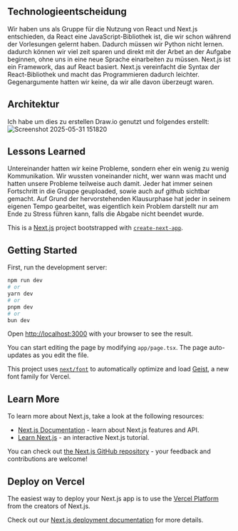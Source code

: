 ## Technologieentscheidung
Wir haben uns als Gruppe für die Nutzung von React und Next.js entschieden, da React eine JavaScript-Bibliothek ist, die wir schon während der Vorlesungen gelernt haben. Dadurch müssen wir Python nicht lernen. dadurch können wir viel zeit sparen und direkt mit der Arbet an der Aufgabe beginnen, ohne uns in eine neue Sprache einarbeiten zu müssen. Next.js ist ein Framework, das auf React basiert. Next.js vereinfacht die Syntax der React-Bibliothek und macht das Programmieren dadurch leichter. Gegenargumente hatten wir keine, da wir alle davon überzeugt waren.

## Architektur
Ich habe um dies zu erstellen Draw.io genutzt und folgendes erstellt:
![Screenshot 2025-05-31 151820](https://github.com/user-attachments/assets/d2e4f4bf-c902-480a-a8f7-41d6778952ae)


## Lessons Learned
Untereinander hatten wir keine Probleme, sondern eher ein wenig zu wenig Kommunikation. Wir wussten voneinander nicht, wer wann was macht und hatten unsere Probleme teilweise auch damit. Jeder hat immer seinen Fortschritt in die Gruppe geuploaded, sowie auch auf github sichtbar gemacht. Auf Grund der hervorstehenden Klausurphase hat jeder in seinem eigenen Tempo gearbeitet, was eigentlich kein Problem darstellt nur am Ende zu Stress führen kann, falls die Abgabe nicht beendet wurde.


This is a [Next.js](https://nextjs.org) project bootstrapped with [`create-next-app`](https://nextjs.org/docs/app/api-reference/cli/create-next-app).

## Getting Started

First, run the development server:

```bash
npm run dev
# or
yarn dev
# or
pnpm dev
# or
bun dev
```

Open [http://localhost:3000](http://localhost:3000) with your browser to see the result.

You can start editing the page by modifying `app/page.tsx`. The page auto-updates as you edit the file.

This project uses [`next/font`](https://nextjs.org/docs/app/building-your-application/optimizing/fonts) to automatically optimize and load [Geist](https://vercel.com/font), a new font family for Vercel.

## Learn More

To learn more about Next.js, take a look at the following resources:

- [Next.js Documentation](https://nextjs.org/docs) - learn about Next.js features and API.
- [Learn Next.js](https://nextjs.org/learn) - an interactive Next.js tutorial.

You can check out [the Next.js GitHub repository](https://github.com/vercel/next.js) - your feedback and contributions are welcome!

## Deploy on Vercel

The easiest way to deploy your Next.js app is to use the [Vercel Platform](https://vercel.com/new?utm_medium=default-template&filter=next.js&utm_source=create-next-app&utm_campaign=create-next-app-readme) from the creators of Next.js.

Check out our [Next.js deployment documentation](https://nextjs.org/docs/app/building-your-application/deploying) for more details.

